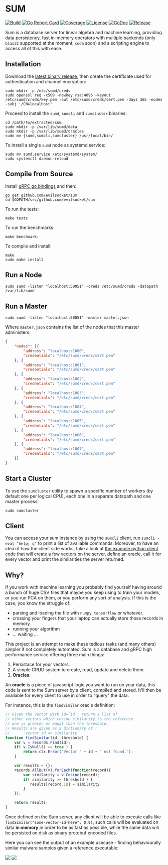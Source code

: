 # SUM

[![Build](https://img.shields.io/travis/evilsocket/sum/master.svg?style=flat-square)](https://travis-ci.org/evilsocket/sum) 
[![Go Report Card](https://goreportcard.com/badge/github.com/evilsocket/sum)](https://goreportcard.com/report/github.com/evilsocket/sum) 
[![Coverage](https://img.shields.io/codecov/c/github/evilsocket/sum/master.svg?style=flat-square)](https://codecov.io/gh/evilsocket/sum) 
[![License](https://img.shields.io/badge/license-GPL3-brightgreen.svg?style=flat-square)](/LICENSE) 
[![GoDoc](https://godoc.org/github.com/evilsocket/sum?status.svg)](https://godoc.org/github.com/evilsocket/sum) 
[![Release](https://img.shields.io/github/release/evilsocket/sum.svg?style=flat-square)](https://github.com/evilsocket/sum/releases/latest) 

Sum is a database server for linear algebra and machine learning, providing data persistency, fast in-memory operators with multiple backends (only `blas32` supported at the moment, `cuda` soon) and a scripting engine to access all of this with ease.

## Installation

Download the [latest binary release](https://github.com/evilsocket/sum/releases/latest), then create the certificate used for authentication and channel encryption:

	sudo mkdir -p /etc/sumd/creds
	sudo openssl req -x509 -newkey rsa:4096 -keyout /etc/sumd/creds/key.pem -out /etc/sumd/creds/cert.pem -days 365 -nodes -subj '/CN=localhost'

Proceed to install the `sumd`, `sumcli` and `sumcluster` binaries:

    cd /path/to/extracted/sum
	sudo mkdir -p /var/lib/sumd/data
	sudo mkdir -p /var/lib/sumd/oracles
	sudo mv {sumd,sumcli,sumcluster} /usr/local/bin/

To install a single `sumd` node as systemd service:

	sudo mv sumd.service /etc/systemd/system/
	sudo systemctl daemon-reload

## Compile from Source

Install [gRPC go bindings](https://grpc.io/docs/quickstart/go/) and then:

    go get github.com/evilsocket/sum
    cd $GOPATH/src/github.com/evilsocket/sum

To run the tests:

    make tests

To run the benchmarks:

    make benchmark:

To compile and install:

    make
    sudo make install

## Run a Node

    sudo sumd -listen "localhost:50051" -creds /etc/sumd/creds -datapath /var/lib/sumd

## Run a Master

    sudo sumd -listen "localhost:50051" -master master.json

Where `master.json` contains the list of the nodes that this master administers:

```json
{
	"nodes": [{
		"address": "localhost:1000",
		"credentials": "/etc/sumd/creds/cert.pem"
	}, {
		"address": "localhost:1001",
		"credentials": "/etc/sumd/creds/cert.pem"
	}, {
		"address": "localhost:1002",
		"credentials": "/etc/sumd/creds/cert.pem"
	}, {
		"address": "localhost:1003",
		"credentials": "/etc/sumd/creds/cert.pem"
	}, {
		"address": "localhost:1004",
		"credentials": "/etc/sumd/creds/cert.pem"
	}, {
		"address": "localhost:1005",
		"credentials": "/etc/sumd/creds/cert.pem"
	}, {
		"address": "localhost:1006",
		"credentials": "/etc/sumd/creds/cert.pem"
	}, {
		"address": "localhost:1007",
		"credentials": "/etc/sumd/creds/cert.pem"
	}]
}
```

## Start a Cluster

To use the `sumcluster` utility to spawn a specific number of workers (by default one per logical CPU), each one in a separate datapath and one master process:

    sudo sumcluster

## Client

You can access your sum instance by using the `sumcli` client, run `sumcli -eval "help; q"` to print a list of available commands. Moreover, to have an idea of how the client side works, take a look at [the example python client code](https://github.com/evilsocket/sumpy/blob/master/example.py) that will create a few vectors on the server, define an oracle, call it for every vector and print the similarities the server returned.

## Why?

If you work with machine learning you probably find yourself having around a bunch of huge CSV files that maybe you 
keep using to train your models, or you run PCA on them, or you perform any sort of analysis. If this is the case, you 
know the struggle of:

* parsing and loading the file with `numpy`, `tensorflow` or whatever.
* crossing your fingers that your laptop can actually store those records in memory.
* running your algorithm
* ... waiting ...

This project is an attempt to make these tedious tasks (and many others) simpler if not completely automated. Sum is a database and gRPC high performance service offering three main things:

1. Persistace for your vectors.
2. A simple CRUD system to create, read, update and delete them.
3. **Oracles**.

An **oracle** is a piece of javascript logic you want to run on your data, this code is sent to the Sum server by a 
client, compiled and stored. It'll then be available for every client to use in order to "query" the data.

For instance, this is the `findSimilar` oracle definition:

```js
// Given the vector with id=`id`, return a list of
// other vectors which cosine similarity to the reference
// one is greater or equal than the threshold.
// Results are given as a dictionary of :
//      `vector_id => similarity`
function findSimilar(id, threshold) {
    var v = records.Find(id);
    if( v.IsNull() == true ) {
        return ctx.Error("Vector " + id + " not found.");
    }

    var results = {};
    records.AllBut(v).forEach(function(record){
        var similarity = v.Cosine(record);
        if( similarity >= threshold ) {
           results[record.ID] = similarity
        }
    });

    return results;
}
```

Once defined on the Sum server, any client will be able to execute calls like `findSimilar("some-vector-id-here", 0.9)`, such
calls will be evaluated on data **in memory** in order to be as fast as possible, while the same data will be persisted on disk 
as binary protobuf encoded files.

Here you can see the output of an example usecase - finding behaviourally similar malware samples given a reference executable:

<img src="https://raw.githubusercontent.com/evilsocket/sum/master/malware_pe.png" />

<img src="https://raw.githubusercontent.com/evilsocket/sum/master/malware_elf.png" />
